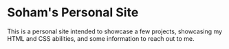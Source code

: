 # Soham's Personal Site
This is a personal site intended to showcase a few projects, showcasing my HTML and CSS abilities, and some information to reach out to me.